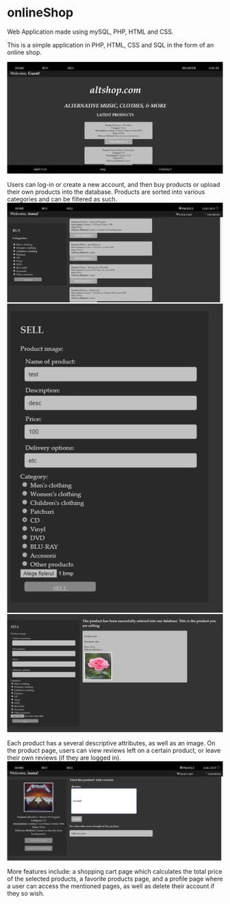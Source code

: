 # onlineShop
Web Application made using mySQL, PHP, HTML and CSS.

This is a simple application in PHP, HTML, CSS and SQL in the form of an online shop.

![main](/screenshots/web_1.PNG)

Users can log-in or create a new account, and then buy products or upload their own products into the database. 
Products are sorted into various categories and can be filtered as such.
![buy](/screenshots/web_2.PNG)
![sell1](/screenshots/web_4.PNG)
![sell2](/screenshots/web_5.PNG)

Each product has a several descriptive attributes, as well as an image. On the product page, users can view reviews left on a certain product, 
or leave their own reviews (if they are logged in).
![product](/screenshots/web_3.PNG)

More features include: a shopping cart page which calculates the total price of the selected products, a favorite products page, and a profile 
page where a user can access the mentioned pages, as well as delete their account if they so wish.
